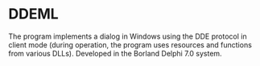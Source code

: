 # DDEML
The program implements a dialog in Windows using the DDE protocol in client mode (during operation, the program uses resources and functions from various DLLs). Developed in the Borland Delphi 7.0 system.
